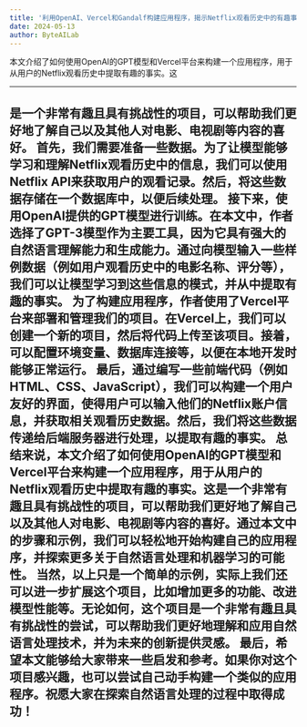 ```yaml
---
title: '利用OpenAI、Vercel和Gandalf构建应用程序，揭示Netflix观看历史中的有趣事实'
date: 2024-05-13
author: ByteAILab
---
```


本文介绍了如何使用OpenAI的GPT模型和Vercel平台来构建一个应用程序，用于从用户的Netflix观看历史中提取有趣的事实。这

---
是一个非常有趣且具有挑战性的项目，可以帮助我们更好地了解自己以及其他人对电影、电视剧等内容的喜好。
首先，我们需要准备一些数据。为了让模型能够学习和理解Netflix观看历史中的信息，我们可以使用Netflix API来获取用户的观看记录。然后，将这些数据存储在一个数据库中，以便后续处理。
接下来，使用OpenAI提供的GPT模型进行训练。在本文中，作者选择了GPT-3模型作为主要工具，因为它具有强大的自然语言理解能力和生成能力。通过向模型输入一些样例数据（例如用户观看历史中的电影名称、评分等），我们可以让模型学习到这些信息的模式，并从中提取有趣的事实。
为了构建应用程序，作者使用了Vercel平台来部署和管理我们的项目。在Vercel上，我们可以创建一个新的项目，然后将代码上传至该项目。接着，可以配置环境变量、数据库连接等，以便在本地开发时能够正常运行。
最后，通过编写一些前端代码（例如HTML、CSS、JavaScript），我们可以构建一个用户友好的界面，使得用户可以输入他们的Netflix账户信息，并获取相关观看历史数据。然后，我们将这些数据传递给后端服务器进行处理，以提取有趣的事实。
总结来说，本文介绍了如何使用OpenAI的GPT模型和Vercel平台来构建一个应用程序，用于从用户的Netflix观看历史中提取有趣的事实。这是一个非常有趣且具有挑战性的项目，可以帮助我们更好地了解自己以及其他人对电影、电视剧等内容的喜好。通过本文中的步骤和示例，我们可以轻松地开始构建自己的应用程序，并探索更多关于自然语言处理和机器学习的可能性。
当然，以上只是一个简单的示例，实际上我们还可以进一步扩展这个项目，比如增加更多的功能、改进模型性能等。无论如何，这个项目是一个非常有趣且具有挑战性的尝试，可以帮助我们更好地理解和应用自然语言处理技术，并为未来的创新提供灵感。
最后，希望本文能够给大家带来一些启发和参考。如果你对这个项目感兴趣，也可以尝试自己动手构建一个类似的应用程序。祝愿大家在探索自然语言处理的过程中取得成功！
---

